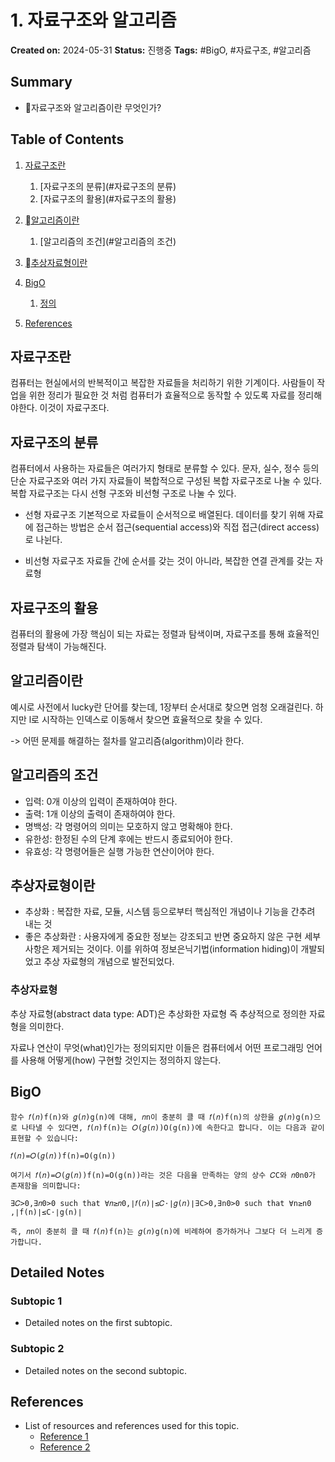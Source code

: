 # 1. 자료구조와 알고리즘

**Created on:** 2024-05-31
**Status:** 진행중
**Tags:** #BigO, #자료구조, #알고리즘

## Summary
- 자료구조와 알고리즘이란 무엇인가?

## Table of Contents
1. [자료구조란](#자료구조란)
	1. [자료구조의 분류](#자료구조의 분류)
	2. [자료구조의 활용](#자료구조의 활용)

2. [알고리즘이란](#알고리즘이란)
	1. [알고리즘의 조건](#알고리즘의 조건)

3. [추상자료형이란](#추상자료형이란)

2. [BigO](#BigO)
	1. [정의](#정의)



1. [References](#references)

## 자료구조란
컴퓨터는 현실에서의 반복적이고 복잡한 자료들을 처리하기 위한 기계이다. 사람들이 작업을 위한 정리가 필요한 것 처럼 컴퓨터가 효율적으로 동작할 수 있도록 자료를 정리해야한다. 이것이 자료구조다.


## 자료구조의 분류
컴퓨터에서 사용하는 자료들은 여러가지 형태로 분류할 수 있다. 문자, 실수, 정수 등의 단순 자료구조와 여러 가지 자료들이 복합적으로 구성된 복합 자료구조로 나눌 수 있다. 복합 자료구조는 다시 선형 구조와 비선형 구조로 나눌 수 있다.

- 선형 자료구조
	기본적으로 자료들이 순서적으로 배열된다. 데이터를 찾기 위해 자료에 접근하는 방법은 순서 접근(sequential access)와 직접 접근(direct access)로 나뉜다.

- 비선형 자료구조
	자료들 간에 순서를 갖는 것이 아니라, 복잡한 연결 관계를 갖는 자료형
	
## 자료구조의 활용
컴퓨터의 활용에 가장 핵심이 되는 자료는 정렬과 탐색이며, 자료구조를 통해 효율적인 정렬과 탐색이 가능해진다.

## 알고리즘이란
예시로 사전에서 lucky란 단어를 찾는데, 1장부터 순서대로 찾으면 엄청 오래걸린다. 하지만 l로 시작하는 인덱스로 이동해서 찾으면 효율적으로 찾을 수 있다.

-> 어떤 문제를 해결하는 절차를 알고리즘(algorithm)이라 한다.

## 알고리즘의 조건
- 입력: 0개 이상의 입력이 존재하여야 한다.
- 출력: 1개 이상의 출력이 존재하여야 한다.
- 명백성: 각 명령어의 의미는 모호하지 않고 명확해야 한다.
- 유한성: 한정된 수의 단계 후에는 반드시 종료되어야 한다.
- 유효성: 각 명령어들은 실행 가능한 연산이어야 한다.

## 추상자료형이란

- 추상화 : 복잡한 자료, 모듈, 시스템 등으로부터 핵심적인 개념이나 기능을 간추려 내는 것
- 좋은 추상화란 : 사용자에게 중요한 정보는 강조되고 반면 중요하지 않은 구현 세부 사항은 제거되는 것이다. 이를 위하여 정보은닉기법(information hiding)이 개발되었고 추상 자료형의 개념으로 발전되었다.

### 추상자료형
추상 자료형(abstract data type: ADT)은 추상화한 자료형 즉 추상적으로 정의한 자료형을 의미한다.

자료나 연산이 무엇(what)인가는 정의되지만 이들은 컴퓨터에서 어떤 프로그래밍 언어를 사용해 어떻게(how) 구현할 것인지는 정의하지 않는다.


## BigO

	함수 𝑓(𝑛)f(n)와 𝑔(𝑛)g(n)에 대해, 𝑛n이 충분히 클 때 𝑓(𝑛)f(n)의 상한을 𝑔(𝑛)g(n)으로 나타낼 수 있다면, 𝑓(𝑛)f(n)는 𝑂(𝑔(𝑛))O(g(n))에 속한다고 합니다. 이는 다음과 같이 표현할 수 있습니다:

	𝑓(𝑛)=𝑂(𝑔(𝑛))f(n)=O(g(n))
	
	여기서 𝑓(𝑛)=𝑂(𝑔(𝑛))f(n)=O(g(n))라는 것은 다음을 만족하는 양의 상수 𝐶C와 𝑛0n0​가 존재함을 의미합니다:
	
	∃𝐶>0,∃𝑛0>0 such that ∀𝑛≥𝑛0,∣𝑓(𝑛)∣≤𝐶⋅∣𝑔(𝑛)∣∃C>0,∃n0​>0 such that ∀n≥n0​,∣f(n)∣≤C⋅∣g(n)∣
	
	즉, 𝑛n이 충분히 클 때 𝑓(𝑛)f(n)는 𝑔(𝑛)g(n)에 비례하여 증가하거나 그보다 더 느리게 증가합니다.




## Detailed Notes
### Subtopic 1
- Detailed notes on the first subtopic.

### Subtopic 2
- Detailed notes on the second subtopic.

## References
- List of resources and references used for this topic.
  - [Reference 1](#)
  - [Reference 2](#)

